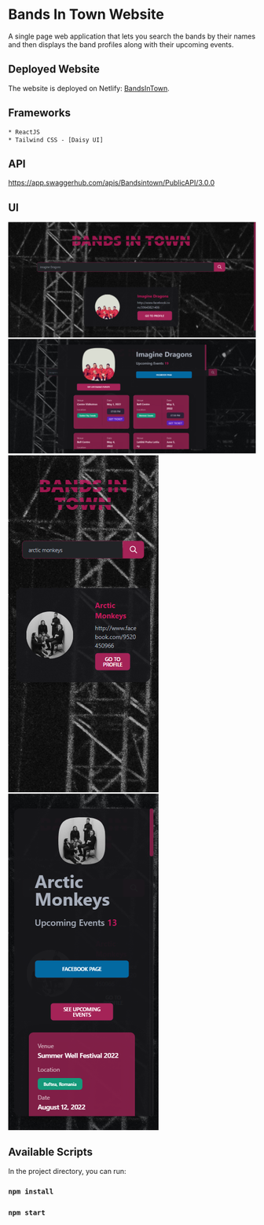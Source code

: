 # Bands In Town Website

A single page web application that lets you search the bands by their names and then displays the band profiles along with their upcoming events.

## Deployed Website

The website is deployed on Netlify: [BandsInTown](https://bands0in0town.netlify.app/).

## Frameworks

    * ReactJS
    * Tailwind CSS - [Daisy UI]

## API

https://app.swaggerhub.com/apis/Bandsintown/PublicAPI/3.0.0

## UI

![UI web1](./screenshots/web1.png)
![UI web2](./screenshots/web2.png)
![UI mob1](./screenshots/mob1.png)
![UI mob2](./screenshots/mob2.png)

## Available Scripts

In the project directory, you can run:

### `npm install`

### `npm start`
